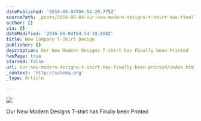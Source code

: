```yaml
---
datePublished: '2016-08-04T04:54:20.775Z'
sourcePath: _posts/2016-08-04-our-new-modern-designs-t-shirt-has-finally-been-printed.md
author: []
via: {}
dateModified: '2016-08-04T04:54:19.868Z'
title: New Company T-Shirt Design
publisher: {}
description: Our New Modern Designs T-shirt has Finally been Printed
hasPage: true
starred: false
url: our-new-modern-designs-t-shirt-has-finally-been-printed/index.html
_context: 'http://schema.org'
_type: Article

---
```

![](https://the-grid-user-content.s3-us-west-2.amazonaws.com/e87fe051-75db-4668-a3a1-e916a7e47ab4.jpg)

Our New Modern Designs T-shirt has Finally been Printed